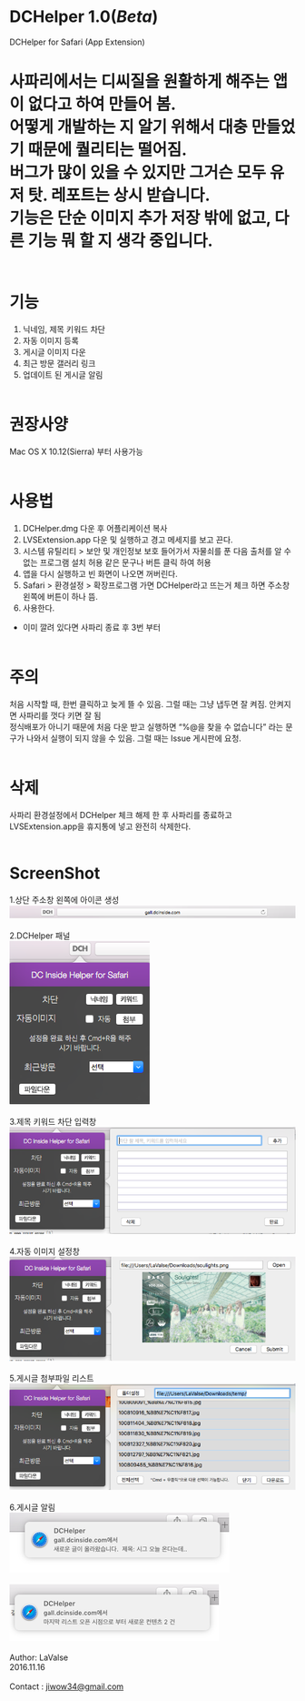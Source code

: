 # DCHelper 1.0(*Beta*)
DCHelper for Safari (App Extension)

사파리에서는 디씨질을 원활하게 해주는 앱이 없다고 하여 만들어 봄.<br>
어떻게 개발하는 지 알기 위해서 대충 만들었기 때문에 퀄리티는 떨어짐.<br>
버그가 많이 있을 수 있지만 그거슨 모두 유저 탓. 레포트는 상시 받습니다.<br>
기능은 단순 이미지 추가 저장 밖에 없고, 다른 기능 뭐 할 지 생각 중입니다.<br>
<br><br>
기능 
======
1. 닉네임, 제목 키워드 차단
2. 자동 이미지 등록
3. 게시글 이미지 다운
4. 최근 방문 갤러리 링크
5. 업데이트 된 게시글 알림
<br><br>

권장사양
======
Mac OS X 10.12(Sierra) 부터 사용가능
<br><br>

사용법
======
1. DCHelper.dmg 다운 후 어플리케이션 복사
2. LVSExtension.app 다운 및 실행하고 경고 메세지를 보고 끈다.
3. 시스템 유틸리티 > 보안 및 개인정보 보호 들어가서 자물쇠를 푼 다음 출처를 알 수 없는 프로그램 설치 허용 같은 문구나 버튼 클릭 하여 허용
4. 앱을 다시 실행하고 빈 화면이 나오면 꺼버린다.
5. Safari > 환경설정 > 확장프로그램 가면 DCHelper라고 뜨는거 체크 하면 주소창 왼쪽에 버튼이 하나 뜸.
6. 사용한다.
* 이미 깔려 있다면 사파리 종료 후 3번 부터 
<br><br>

주의
======
처음 시작할 때, 한번 클릭하고 늦게 뜰 수 있음. 그럴 때는 그냥 냅두면 잘 켜짐. 안켜지면 사파리를 껏다 키면 잘 됨<br>
정식배포가 아니기 때문에 처음 다운 받고 실행하면 “%@을 찾을 수 없습니다” 라는 문구가 나와서 실행이 되지 않을 수 있음. 그럴 때는 Issue 게시판에 요청.
<br><br>

삭제
======
사파리 환경설정에서 DCHelper 체크 해제 한 후 사파리를 종료하고 LVSExtension.app을 휴지통에 넣고 완전히 삭제한다.
<br><br>

ScreenShot
======
1.상단 주소창 왼쪽에 아이콘 생성<br>
![ScreenShot1](/ScreenShot/S1.png)<br><br>
2.DCHelper 패널<br>
![ScreenShot2](/ScreenShot/S2.png)<br><br>
3.제목 키워드 차단 입력창<br> 
![ScreenShot3](/ScreenShot/S3.png)<br><br>
4.자동 이미지 설정창<br>
![ScreenShot4](/ScreenShot/S4.png)<br><br>
5.게시글 첨부파일 리스트<br>
![ScreenShot5](/ScreenShot/S5.png)<br><br>
6.게시글 알림<br>
![ScreenShot6](/ScreenShot/S6.png)<br><br>
![ScreenShot7](/ScreenShot/S7.png)<br><br>
Author: LaValse<br>
2016.11.16<br>
<br>
Contact : jiwow34@gmail.com
